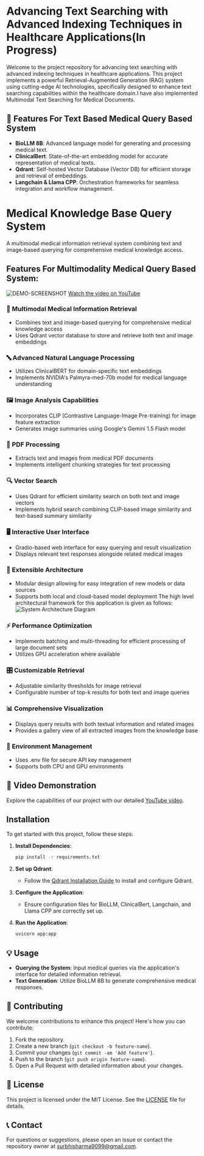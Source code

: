 # Advancing Text Searching with Advanced Indexing Techniques in Healthcare Applications(In Progress)

Welcome to the project repository for advancing text searching with advanced indexing techniques in healthcare applications. This project implements a powerful Retrieval-Augmented Generation (RAG) system using cutting-edge AI technologies, specifically designed to enhance text searching capabilities within the healthcare domain.I have also implemented Multimodal Text Searching for Medical Documents.

## 🚀 Features For Text Based Medical Query Based System

- **BioLLM 8B**: Advanced language model for generating and processing medical text.
- **ClinicalBert**: State-of-the-art embedding model for accurate representation of medical texts.
- **Qdrant**: Self-hosted Vector Database (Vector DB) for efficient storage and retrieval of embeddings.
- **Langchain & Llama CPP**: Orchestration frameworks for seamless integration and workflow management.

# Medical Knowledge Base Query System

A multimodal medical information retrieval system combining text and image-based querying for comprehensive medical knowledge access.

## Features For Multimodality Medical Query Based System:

![DEMO-SCREENSHOT](images/multimodal.png)
[Watch the video on YouTube](https://youtu.be/pNy7RqfRUrc?si=1HQgq54oHT6YoR0B)

### 🧠 Multimodal Medical Information Retrieval
- Combines text and image-based querying for comprehensive medical knowledge access
- Uses Qdrant vector database to store and retrieve both text and image embeddings

### 🔤 Advanced Natural Language Processing
- Utilizes ClinicalBERT for domain-specific text embeddings
- Implements NVIDIA's Palmyra-med-70b model for medical language understanding

### 🖼️ Image Analysis Capabilities
- Incorporates CLIP (Contrastive Language-Image Pre-training) for image feature extraction
- Generates image summaries using Google's Gemini 1.5 Flash model

### 📄 PDF Processing
- Extracts text and images from medical PDF documents
- Implements intelligent chunking strategies for text processing

### 🔍 Vector Search
- Uses Qdrant for efficient similarity search on both text and image vectors
- Implements hybrid search combining CLIP-based image similarity and text-based summary similarity

### 🖥️ Interactive User Interface
- Gradio-based web interface for easy querying and result visualization
- Displays relevant text responses alongside related medical images

### 🧩 Extensible Architecture
- Modular design allowing for easy integration of new models or data sources
- Supports both local and cloud-based model deployment 
The high level architectural framework for this application is given as follows:
![System Architecture Diagram](images/architecture.png)

### ⚡ Performance Optimization
- Implements batching and multi-threading for efficient processing of large document sets
- Utilizes GPU acceleration where available

### 🎛️ Customizable Retrieval
- Adjustable similarity thresholds for image retrieval
- Configurable number of top-k results for both text and image queries

### 📊 Comprehensive Visualization
- Displays query results with both textual information and related images
- Provides a gallery view of all extracted images from the knowledge base

### 🔐 Environment Management
- Uses .env file for secure API key management
- Supports both CPU and GPU environments


## 🎥 Video Demonstration

Explore the capabilities of our project with our detailed [YouTube video](https://youtu.be/nKCKUcnQ390).

## Installation

To get started with this project, follow these steps:

1. **Install Dependencies**:
   ```bash
   pip install -r requirements.txt
   ```

2. **Set up Qdrant**:
   - Follow the [Qdrant Installation Guide](https://qdrant.tech/documentation/quick_start/) to install and configure Qdrant.

3. **Configure the Application**:
   - Ensure configuration files for BioLLM, ClinicalBert, Langchain, and Llama CPP are correctly set up.

4. **Run the Application**:
   ```bash
   uvicorn app:app
   ```

## 💡 Usage

- **Querying the System**: Input medical queries via the application's interface for detailed information retrieval.
- **Text Generation**: Utilize BioLLM 8B to generate comprehensive medical responses.

## 👥 Contributing

We welcome contributions to enhance this project! Here's how you can contribute:

1. Fork the repository.
2. Create a new branch (`git checkout -b feature-name`).
3. Commit your changes (`git commit -am 'Add feature'`).
4. Push to the branch (`git push origin feature-name`).
5. Open a Pull Request with detailed information about your changes.

## 📜 License

This project is licensed under the MIT License. See the [LICENSE](LICENSE) file for details.

## 📞 Contact

For questions or suggestions, please open an issue or contact the repository owner at [surbhisharma9099@gmail.com](mailto:surbhisharma9099@gmail.com).
